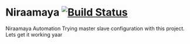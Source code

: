 # Niraamaya [![Build Status](https://travis-ci.org/KrishnB/Nj6Niraamaya.svg?branch=master)](https://travis-ci.org/KrishnB/Nj6Niraamaya)
Niraamaya Automation
Trying master slave configuration with this project.
Lets get it working yaar
